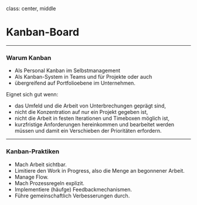 class: center, middle
# Kanban-Board

---

### Warum Kanban
* Als Personal Kanban im Selbstmanagement
* Als Kanban-System in Teams und für Projekte oder auch
* übergreifend auf Portfolioebene im Unternehmen.

Eignet sich gut wenn:
* das Umfeld und die Arbeit von Unterbrechungen geprägt sind,
* nicht die Konzentration auf nur ein Projekt gegeben ist,
* nicht die Arbeit in festen Iterationen und Timeboxen möglich ist,
* kurzfristige Anforderungen hereinkommen und bearbeitet werden müssen und damit
ein Verschieben der Prioritäten erfordern.

---
### Kanban-Praktiken
* Mach Arbeit sichtbar.
* Limitiere den Work in Progress, also die Menge an begonnener Arbeit.
* Manage Flow.
* Mach Prozessregeln explizit.
* Implementiere (häufge) Feedbackmechanismen.
* Führe gemeinschaftlich Verbesserungen durch.